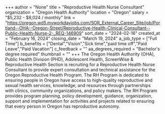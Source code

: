 +++
author = "None"
title = "Reproductive Health Nurse Consultant"
organization = "Oregon Health Authority"
location = "Oregon"
salary = "$5,232 - $8,024 / monthly"
link = "https://oregon.wd5.myworkdayjobs.com/SOR_External_Career_Site/job/Portland--OHA--Oregon-Street/Reproductive-Health-Clinical-Consultant--Public-Health-Nurse-2-_REQ-146909"
sort_date = "2024-02-16"
created_at = "February 16, 2024"
closing_date = "March 19, 2024"
a_job_type = ["Full Time"]
b_benefits = ["Dental","Vision","Sick time","paid time off","Paid Leave","Paid Vacation"]
c_feedback = ""
aa_degrees_required = "Bachelor's degree required"
thumbnail = ""
+++
The Oregon Health Authority (OHA), Public Health Division (PHD), Adolescent Health, ScreenWise & Reproductive Health Section is recruiting for a Reproductive Health Nurse Consultant to provide expert consultation and technical assistance for the Oregon Reproductive Health Program. The RH Program is dedicated to ensuring people in Oregon have access to high-quality reproductive and sexual health services, knowledge, and resources through partnerships with clinics, community organizations, and policy makers. The RH Program provides program planning, policy development, guidance, organization, support and implementation for activities and projects related to ensuring that every person in Oregon has reproductive autonomy.